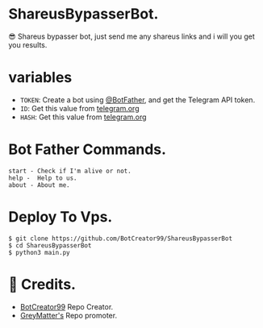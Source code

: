 # ShareusBypasserBot.
😎 Shareus bypasser bot, just send me any shareus links and i will you get you results.

# variables

* `TOKEN`: Create a bot using [@BotFather](https://telegram.dog/BotFather), and get the Telegram API token.
* `ID`: Get this value from [telegram.org](https://my.telegram.org/apps)
* `HASH`: Get this value from [telegram.org](https://my.telegram.org/apps)

# Bot Father Commands.
```
start - Check if I'm alive or not. 
help -  Help to us.
about - About me.   
```
# Deploy To Vps.
```
$ git clone https://github.com/BotCreator99/ShareusBypasserBot
$ cd ShareusBypasserBot
$ python3 main.py
```
# 👏 Credits.
- [BotCreator99](https://github.com/BotCreator99) Repo Creator.   
- [GreyMatter's](https://github.com/Greymattersbot) Repo promoter.
